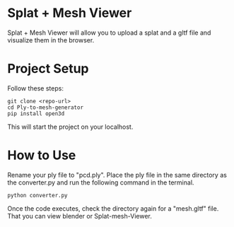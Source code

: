 # Splat + Mesh Viewer
Splat + Mesh Viewer will allow you to upload a splat and a gltf file and visualize them in the browser.


# Project Setup
Follow these steps:

    git clone <repo-url>
    cd Ply-to-mesh-generator
    pip install open3d

This will start the project on your localhost.

# How to Use
Rename your ply file to "pcd.ply".
Place the ply file in the same directory as the converter.py and run the following command in the terminal.
    
    python converter.py

Once the code executes, check the directory again for a "mesh.gltf" file. That you can view blender or Splat-mesh-Viewer. 

